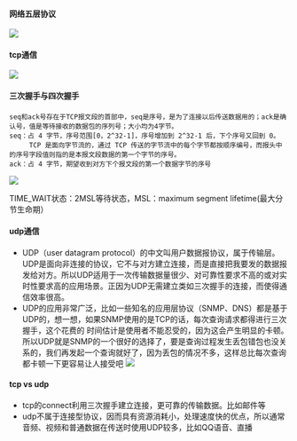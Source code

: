 #### 网络五层协议
![](https://github.com/Duk1906/Learning_Records/blob/master/Pictures/network.png)
#### tcp通信
![](https://github.com/Duk1906/Learning_Records/blob/master/Pictures/tcp1.png)
#### 三次握手与四次握手
    seq和ack号存在于TCP报文段的首部中，seq是序号，是为了连接以后传送数据用的；ack是确认号，值是等待接收的数据包的序列号；大小均为4字节。
    seq：占 4 字节，序号范围[0，2^32-1]，序号增加到 2^32-1 后，下个序号又回到 0。
         TCP 是面向字节流的，通过 TCP 传送的字节流中的每个字节都按顺序编号，而报头中的序号字段值则指的是本报文段数据的第一个字节的序号。
    ack：占 4 字节，期望收到对方下个报文段的第一个数据字节的序号
![](https://github.com/Duk1906/Learning_Records/blob/master/Pictures/tcp2.png)

   TIME_WAIT状态：2MSL等待状态，MSL：maximum segment lifetime(最大分节生命期）
#### udp通信
   *    UDP（user datagram protocol）的中文叫用户数据报协议，属于传输层。UDP是面向非连接的协议，它不与对方建立连接，而是直接把我要发的数据报发给对方。所以UDP适用于一次传输数据量很少、对可靠性要求不高的或对实时性要求高的应用场景。正因为UDP无需建立类如三次握手的连接，而使得通信效率很高。
   *    UDP的应用非常广泛，比如一些知名的应用层协议（SNMP、DNS）都是基于UDP的，想一想，如果SNMP使用的是TCP的话，每次查询请求都得进行三次握手，这个花费的  时间估计是使用者不能忍受的，因为这会产生明显的卡顿。所以UDP就是SNMP的一个很好的选择了，要是查询过程发生丢包错包也没关系的，我们再发起一个查询就好了，因为丢包的情况不多，这样总比每次查询都卡顿一下更容易让人接受吧
![](https://images2015.cnblogs.com/blog/1093303/201701/1093303-20170115195937619-2089905370.jpg)

#### tcp vs udp
* tcp的connect利用三次握手建立连接，更可靠的传输数据。比如邮件等
* udp不属于连接型协议，因而具有资源消耗小，处理速度快的优点，所以通常音频、视频和普通数据在传送时使用UDP较多，比如QQ语音、直播

